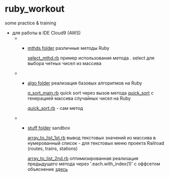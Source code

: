 # ruby_workout
some practice &amp; training


- для работы  в IDE Cloud9 (AWS) 
  - - [mthds folder](https://github.com/alex-dev-2020/ruby_workout/tree/master/mthds) различные методы Ruby
  
        [select_mthd.rb](https://github.com/alex-dev-2020/ruby_workout/blob/master/mthds/select_mthd.rb)  пример использования метода . select  для выбора четных чисел из массива
  
  - - [algo folder](https://github.com/alex-dev-2020/ruby_workout/tree/master/algo) реализация базовых алгоритмов на Ruby
  
        [q_sort_main.rb](https://github.com/alex-dev-2020/ruby_workout/blob/master/algo/q_sort_main.rb) quick sort через вызов метода [quick_sort](https://github.com/alex-dev-2020/ruby_workout/blob/master/algo/quick_sort.rb) с генерацией массива случайных чисел на Ruby
        
        [quick_sort.rb](https://github.com/alex-dev-2020/ruby_workout/blob/master/algo/quick_sort.rb) - сам метод
        
  - - [stuff folder](https://github.com/alex-dev-2020/ruby_workout/tree/master/stuff)  sandbox
 
       [array_to_list_1st.rb](https://github.com/alex-dev-2020/ruby_workout/blob/master/stuff/array_to_list_1st.rb) вывод текстовых значений из массива в нумерованный список - для текстовых меню проекта Railroad (routes, trains, stations)
       
       [array_to_list_2nd.rb](https://github.com/alex-dev-2020/ruby_workout/blob/master/stuff/array_to_list_2nd.rb) оптимизированная реализация предыдущего метода через '.each.with_index(1)' с оффсетом объяснение [здесь](https://stackoverflow.com/questions/5646390/ruby-each-with-index-offset/19567086)
  
  
